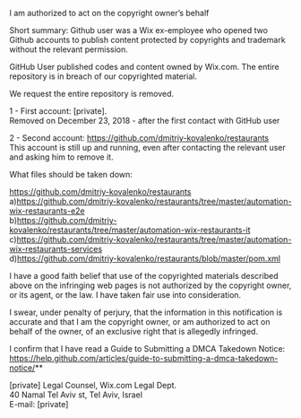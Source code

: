 I am authorized to act on the copyright owner’s behalf

Short summary:
Github user was a Wix ex-employee who opened two Github accounts to publish content protected by copyrights and trademark without the relevant permission.

GitHub User published codes and content owned by Wix.com. The entire repository is in breach of our copyrighted material.

We request the entire repository is removed.

1 - First account: [private].  
Removed on December 23, 2018 - after the first contact with GitHub user  

2 - Second account: https://github.com/dmitriy-kovalenko/restaurants  
This account is still up and running, even after contacting the relevant user and asking him to remove it.  

What files should be taken down:

https://github.com/dmitriy-kovalenko/restaurants  
a)https://github.com/dmitriy-kovalenko/restaurants/tree/master/automation-wix-restaurants-e2e  
b)https://github.com/dmitriy-kovalenko/restaurants/tree/master/automation-wix-restaurants-it  
c)https://github.com/dmitriy-kovalenko/restaurants/tree/master/automation-wix-restaurants-services  
d)https://github.com/dmitriy-kovalenko/restaurants/blob/master/pom.xml  

I have a good faith belief that use of the copyrighted materials described above on the infringing web pages is not authorized by the copyright owner, or its agent, or the law. I have taken fair use into consideration.

I swear, under penalty of perjury, that the information in this notification is accurate and that I am the copyright owner, or am authorized to act on behalf of the owner, of an exclusive right that is allegedly infringed.

I confirm that I have read a Guide to Submitting a DMCA Takedown Notice: https://help.github.com/articles/guide-to-submitting-a-dmca-takedown-notice/**

[private]
Legal Counsel, Wix.com Legal Dept.  
40 Namal Tel Aviv st, Tel Aviv, Israel  
E-mail: [private]

